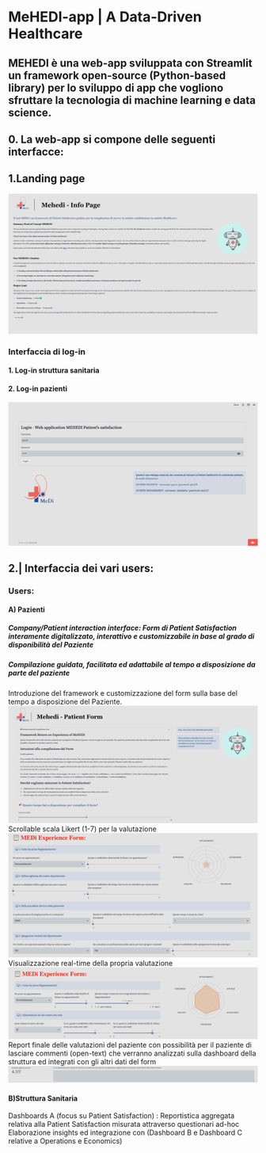 # MeHEDI-app | A Data-Driven Healthcare

## MEHEDI è una web-app sviluppata con Streamlit un framework open-source (Python-based library) per lo sviluppo di app che vogliono sfruttare la tecnologia di machine learning e data science. 

## 0. La web-app si compone delle seguenti interfacce:

## 1.Landing page
![landing-page](https://github.com/M-ballabio1/MeHEDI-app/blob/main/images/landing-page.png)
### Interfaccia di log-in
#### 1. Log-in struttura sanitaria
#### 2. Log-in pazienti
![login](https://github.com/M-ballabio1/MeHEDI-app/blob/main/images/login.png)

## 2.| Interfaccia dei vari users:
### Users: 
#### A) Pazienti
##### Company/Patient interaction interface: Form di Patient Satisfaction interamente digitalizzato, interattivo e customizzabile in base al grado di disponibilità del Paziente
##### Compilazione guidata, facilitata ed adattabile al tempo a disposizione da parte del paziente
Introduzione del framework e customizzazione del form sulla base del tempo a disposizione del Paziente.
![istruzioni-tempo](https://github.com/M-ballabio1/MeHEDI-app/blob/main/images/Istruzioni-tempo.png)
Scrollable scala Likert (1-7) per la valutazione
![Experience form](https://github.com/M-ballabio1/MeHEDI-app/blob/main/images/Experience_form.png)
Visualizzazione real-time della propria valutazione
![grafico-realtime](https://github.com/M-ballabio1/MeHEDI-app/blob/main/images/grafico-realtime.png)
Report finale delle valutazioni del paziente con possibilità per il paziente di lasciare commenti (open-text) che verranno analizzati sulla dashboard della struttura ed integrati con gli altri dati del form
![comments](https://github.com/M-ballabio1/MeHEDI-app/blob/main/images/comments.png)

#### B)Struttura Sanitaria
Dashboards A  (focus su Patient Satisfaction) :
Reportistica aggregata relativa alla Patient Satisfaction misurata attraverso questionari ad-hoc
Elaborazione insights ed integrazione con (Dashboard B e Dashboard C relative a Operations e Economics)




